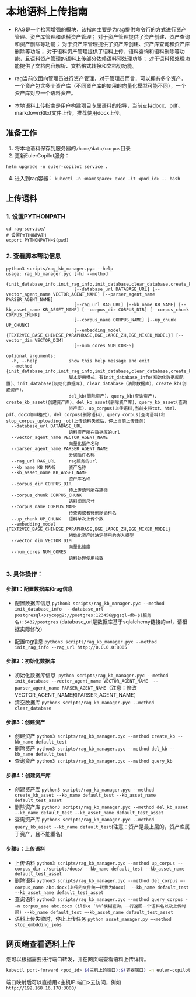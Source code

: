 # 本地语料上传指南
- RAG是一个检索增强的模块，该指南主要是为rag提供命令行的方式进行资产管理、资产库管理和语料资产管理；
  对于资产管理提供了资产创建、资产查询和资产删除等功能；
  对于资产库管理提供了资产库创建、资产库查询和资产库删除等功能；
  对于语料资产管理提供了语料上传、语料查询和语料删除等功能，且语料资产管理的语料上传部分依赖语料预处理功能；
  对于语料预处理功能提供了文档内容解析、文档格式转换和文档切功能。

- rag当前仅面向管理员进行资产管理，对于管理员而言，可以拥有多个资产，一个资产包含多个资产库（不同资产库的使用的向量化模型可能不同），一个资产库对应一个语料资产。

- 本地语料上传指南是用户构建项目专属语料的指导，当前支持docx、pdf、markdown和txt文件上传，推荐使用docx上传。

## 准备工作
1. 将本地语料保存到服务器的`/home/data/corpus`目录
2. 更新EulerCopilot服务：
```
helm upgrade -n euler-copilot service .
```
4. 进入到rag容器：
`kubectl -n <namespace> exec -it <pod_id> -- bash`

## 上传语料
### 1. 设置PYTHONPATH
```
cd rag-service/
# 设置PYTHONPATH
export PYTHONPATH=$(pwd)
```
### 2. 查看脚本帮助信息

```bash:
python3 scripts/rag_kb_manager.pyc --help
usage: rag_kb_manager.pyc [-h] --method
                          {init_database_info,init_rag_info,init_database,clear_database,create_kb,del_kb,query_kb,create_kb_asset,del_kb_asset,query_kb_asset,up_corpus,del_corpus,query_corpus,stop_corpus_uploading_job}
                          [--database_url DATABASE_URL] [--vector_agent_name VECTOR_AGENT_NAME] [--parser_agent_name PARSER_AGENT_NAME]
                          [--rag_url RAG_URL] [--kb_name KB_NAME] [--kb_asset_name KB_ASSET_NAME] [--corpus_dir CORPUS_DIR] [--corpus_chunk CORPUS_CHUNK]
                          [--corpus_name CORPUS_NAME] [--up_chunk UP_CHUNK]
                          [--embedding_model {TEXT2VEC_BASE_CHINESE_PARAPHRASE,BGE_LARGE_ZH,BGE_MIXED_MODEL}] [--vector_dim VECTOR_DIM]
                          [--num_cores NUM_CORES]

optional arguments:
  -h, --help            show this help message and exit
  --method {init_database_info,init_rag_info,init_database,clear_database,create_kb,del_kb,query_kb,create_kb_asset,del_kb_asset,query_kb_asset,up_corpus,del_corpus,query_corpus,stop_corpus_uploading_job}
                        脚本使用模式，有init_database_info(初始化数据库配置)、init_database(初始化数据库)、clear_database（清除数据库）、create_kb(创建资产)、
                        del_kb(删除资产)、query_kb(查询资产)、create_kb_asset(创建资产库)、del_kb_asset(删除资产库)、query_kb_asset(查询
                        资产库)、up_corpus(上传语料,当前支持txt、html、pdf、docx和md格式)、del_corpus(删除语料)、query_corpus(查询语料)和 stop_corpus_uploading_job(上传语料失败后，停止当前上传任务)
  --database_url DATABASE_URL
                        语料资产所在数据库的url
  --vector_agent_name VECTOR_AGENT_NAME
                        向量化插件名称
  --parser_agent_name PARSER_AGENT_NAME
                        分词插件名称
  --rag_url RAG_URL     rag服务的url
  --kb_name KB_NAME     资产名称
  --kb_asset_name KB_ASSET_NAME
                        资产库名称
  --corpus_dir CORPUS_DIR
                        待上传语料所在路径
  --corpus_chunk CORPUS_CHUNK
                        语料切割尺寸
  --corpus_name CORPUS_NAME
                        待查询或者待删除语料名
  --up_chunk UP_CHUNK   语料单次上传个数
  --embedding_model {TEXT2VEC_BASE_CHINESE_PARAPHRASE,BGE_LARGE_ZH,BGE_MIXED_MODEL}
                        初始化资产时决定使用的嵌入模型
  --vector_dim VECTOR_DIM
                        向量化维度
  --num_cores NUM_CORES
                        语料处理使用核数
```

### 3. 具体操作：
#### 步骤1：配置数据库和rag信息
- 配置数据库信息
`python3 scripts/rag_kb_manager.pyc --method init_database_info  --database_url postgresql+psycopg2://postgres:123456@pgsql-db-$(服务名):5432/postgres`
(database_url是数据库基于sqlalchemy链接的url，请根据实际修改)

- 配置rag信息
`python3 scripts/rag_kb_manager.pyc --method init_rag_info --rag_url http://0.0.0.0:8005`

#### 步骤2：初始化数据库
- 初始化数据库信息
 `python scripts/rag_kb_manager.pyc --method  init_database --vector_agent_name VECTOR_AGENT_NAME  --parser_agent_name PARSER_AGENT_NAME`（注意：修改VECTOR_AGENT_NAME和PARSER_AGENT_NAME）
- 清空数据库
`python3 scripts/rag_kb_manager.pyc --method clear_database`

#### 步骤3：创建资产
- 创建资产
`python3 scripts/rag_kb_manager.pyc --method create_kb --kb_name default_test`
- 删除资产
`python3 scripts/rag_kb_manager.pyc --method del_kb --kb_name default_test`
- 查询资产
`python3 scripts/rag_kb_manager.pyc --method query_kb`
 
#### 步骤4：创建资产库
- 创建资产库
`python3 scripts/rag_kb_manager.pyc --method create_kb_asset --kb_name default_test --kb_asset_name default_test_asset`
- 删除资产库
`python3 scripts/rag_kb_manager.pyc --method del_kb_asset --kb_name default_test --kb_asset_name default_test_asset`
- 查询资产库
`python3 scripts/rag_kb_manager.pyc --method query_kb_asset --kb_name default_test`(注意：资产是最上层的，资产库属于资产，且不能重名)  

#### 步骤5：上传语料
- 上传语料
`python3 scripts/rag_kb_manager.pyc --method up_corpus --corpus_dir ./scripts/docs/ --kb_name default_test --kb_asset_name default_test_asset`
- 删除语料
`python3 scripts/rag_kb_manager.pyc --method del_corpus –-corpus_name abc.docx(上传的文件统一转换为docx)  --kb_name default_test --kb_asset_name default_test_asset`
- 查询语料
`python3 scripts/rag_kb_manager.pyc --method query_corpus --n corpus_ame abc.docx (ilike ‘%%’模糊查询，一行返回一个语料名以及上传时间) --kb_name default_test –-kb_asset_name default_test_asset`
 
- 语料上传失败时，停止上传任务
`python asset_manager.py –-method stop_embdding_jobs`

## 网页端查看语料上传
您可以根据需要进行端口转发，并在网页端查看语料上传详情。
```bash
kubectl port-forward <pod_id> $(主机上的端口):$(容器端口) -n euler-copilot  --address=0.0.0.0
```
端口映射后可以直接用<主机IP:端口>去访问，例如`http://192.168.16.178:3000/`
